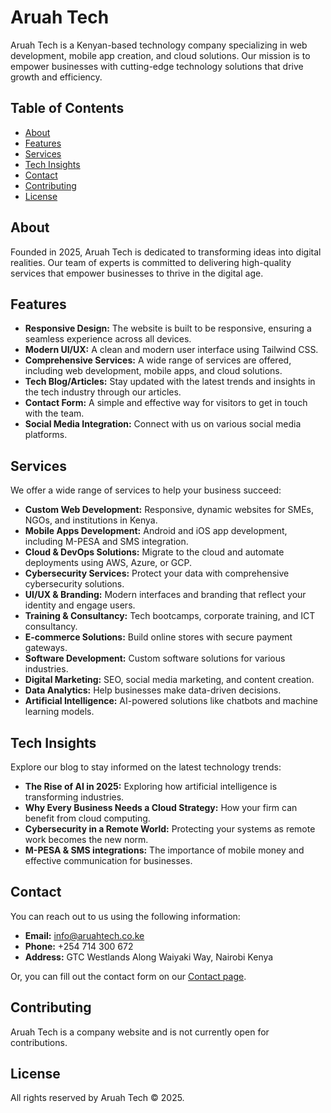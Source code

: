 # Aruah Tech

Aruah Tech is a Kenyan-based technology company specializing in web development, mobile app creation, and cloud solutions. Our mission is to empower businesses with cutting-edge technology solutions that drive growth and efficiency.

## Table of Contents

- [About](#about)
- [Features](#features)
- [Services](#services)
- [Tech Insights](#tech-insights)
- [Contact](#contact)
- [Contributing](#contributing)
- [License](#license)

## About

Founded in 2025, Aruah Tech is dedicated to transforming ideas into digital realities. Our team of experts is committed to delivering high-quality services that empower businesses to thrive in the digital age.

## Features

- **Responsive Design:** The website is built to be responsive, ensuring a seamless experience across all devices.
- **Modern UI/UX:** A clean and modern user interface using Tailwind CSS.
- **Comprehensive Services:** A wide range of services are offered, including web development, mobile apps, and cloud solutions.
- **Tech Blog/Articles:** Stay updated with the latest trends and insights in the tech industry through our articles.
- **Contact Form:** A simple and effective way for visitors to get in touch with the team.
- **Social Media Integration:** Connect with us on various social media platforms.

## Services

We offer a wide range of services to help your business succeed:

- **Custom Web Development:** Responsive, dynamic websites for SMEs, NGOs, and institutions in Kenya.
- **Mobile Apps Development:** Android and iOS app development, including M-PESA and SMS integration.
- **Cloud & DevOps Solutions:** Migrate to the cloud and automate deployments using AWS, Azure, or GCP.
- **Cybersecurity Services:** Protect your data with comprehensive cybersecurity solutions.
- **UI/UX & Branding:** Modern interfaces and branding that reflect your identity and engage users.
- **Training & Consultancy:** Tech bootcamps, corporate training, and ICT consultancy.
- **E-commerce Solutions:** Build online stores with secure payment gateways.
- **Software Development:** Custom software solutions for various industries.
- **Digital Marketing:** SEO, social media marketing, and content creation.
- **Data Analytics:** Help businesses make data-driven decisions.
- **Artificial Intelligence:** AI-powered solutions like chatbots and machine learning models.

## Tech Insights

Explore our blog to stay informed on the latest technology trends:

- **The Rise of AI in 2025:** Exploring how artificial intelligence is transforming industries.
- **Why Every Business Needs a Cloud Strategy:** How your firm can benefit from cloud computing.
- **Cybersecurity in a Remote World:** Protecting your systems as remote work becomes the new norm.
- **M-PESA & SMS integrations:** The importance of mobile money and effective communication for businesses.

## Contact

You can reach out to us using the following information:

- **Email:** info@aruahtech.co.ke
- **Phone:** +254 714 300 672
- **Address:** GTC Westlands Along Waiyaki Way, Nairobi Kenya

Or, you can fill out the contact form on our [Contact page](contact.html).

## Contributing

Aruah Tech is a company website and is not currently open for contributions.

## License

All rights reserved by Aruah Tech © 2025.
